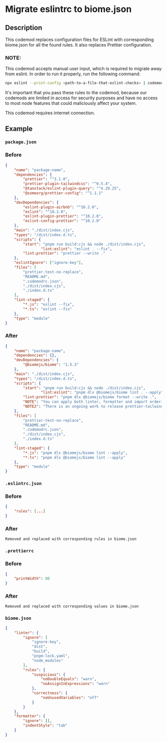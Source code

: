 # Migrate eslintrc to biome.json

## Description

This codemod replaces configuration files for ESLint with corresponding biome.json for all the found rules. It also replaces Prettier configuration.

### NOTE:

This codemod accepts manual user input, which is required to migrate away from eslint. In order to run it properly, run the following command:

```bash
npx eslint --print-config <path-to-a-file-that-eslint-checks> | codemod eslint/biome/migrate-rules
```

It's important that you pass these rules to the codemod, because our codemods are limited in access for security purposes and have no access to most node features that could maliciously affect your system.

This codemod requires internet connection.

## Example

### `package.json`

### Before

```json
{
	"name": "package-name",
	"dependencies": {
		"prettier": "^3.1.0",
		"prettier-plugin-tailwindcss": "^0.5.4",
		"@tanstack/eslint-plugin-query": "^4.29.25",
		"@someorg/prettier-config": "^1.1.1"
	},
	"devDependencies": {
		"eslint-plugin-airbnb": "^10.2.0",
		"eslint": "^10.2.0",
		"eslint-plugin-prettier": "^10.2.0",
		"eslint-config-prettier": "^10.2.0"
	},
	"main": "./dist/index.cjs",
	"types": "/dist/index.d.ts",
	"scripts": {
		"start": "pnpm run build:cjs && node ./dist/index.cjs",
				"lint:eslint": "eslint . --fix",
		"lint:prettier": "prettier --write ."
	},
	"eslintIgnore": ["ignore-key"],
	"files": [
		"prettier-test-no-replace",
		"README.md",
		".codemodrc.json",
		"./dist/index.cjs",
		"./index.d.ts"
	],
	"lint-staged": {
		"*.js": "eslint --fix",
		"*.ts": "eslint --fix"
	},
	"type": "module"
}
```

### After

```json
{
	"name": "package-name",
	"dependencies": {},
	"devDependencies": {
		"@biomejs/biome": "1.5.3"
	},
	"main": "./dist/index.cjs",
	"types": "/dist/index.d.ts",
	"scripts": {
		"start": "pnpm run build:cjs && node ./dist/index.cjs",
				"lint:eslint": "pnpm dlx @biomejs/biome lint . --apply",
		"lint:prettier": "pnpm dlx @biomejs/biome format --write .",
		"NOTE": "You can apply both linter, formatter and import ordering by using https://biomejs.dev/reference/cli/#biome-check",
		"NOTE2": "There is an ongoing work to release prettier-tailwind-plugin alternative: https://biomejs.dev/linter/rules/use-sorted-classes/, https://github.com/biomejs/biome/issues/1274"
	},
	"files": [
		"prettier-test-no-replace",
		"README.md",
		".codemodrc.json",
		"./dist/index.cjs",
		"./index.d.ts"
	],
	"lint-staged": {
		"*.js": "pnpm dlx @biomejs/biome lint --apply",
		"*.ts": "pnpm dlx @biomejs/biome lint --apply"
	},
	"type": "module"
}
```

### `.eslintrc.json`

### Before

```json
{
	"rules": [...]
}
```

### After

`Removed and replaced with corresponding rules in biome.json`

### `.prettierrc`

### Before

```json
{
	"printWidth": 80
}
```

### After

`Removed and replaced with corresponding values in biome.json`

### `biome.json`

```json
{
	"linter": {
		"ignore": [
			"ignore-key",
			"dist",
			"build",
			"pnpm-lock.yaml",
			"node_modules"
		],
		"rules": {
			"suspicious": {
				"noDoubleEquals": "warn",
				"noAssignInExpressions": "warn"
			},
			"correctness": {
				"noUnusedVariables": "off"
			}
		}
	},
	"formatter": {
		"ignore": [],
		"indentStyle": "tab"
	}
}
```